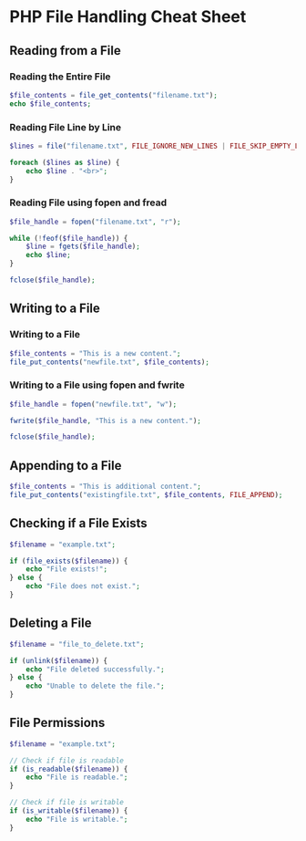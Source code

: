 # PHP File Handling Cheat Sheet

## Reading from a File

### Reading the Entire File

```php
$file_contents = file_get_contents("filename.txt");
echo $file_contents;
```

### Reading File Line by Line

```php
$lines = file("filename.txt", FILE_IGNORE_NEW_LINES | FILE_SKIP_EMPTY_LINES);

foreach ($lines as $line) {
    echo $line . "<br>";
}
```

### Reading File using fopen and fread

```php
$file_handle = fopen("filename.txt", "r");

while (!feof($file_handle)) {
    $line = fgets($file_handle);
    echo $line;
}

fclose($file_handle);
```

## Writing to a File

### Writing to a File

```php
$file_contents = "This is a new content.";
file_put_contents("newfile.txt", $file_contents);
```

### Writing to a File using fopen and fwrite

```php
$file_handle = fopen("newfile.txt", "w");

fwrite($file_handle, "This is a new content.");

fclose($file_handle);
```

## Appending to a File

```php
$file_contents = "This is additional content.";
file_put_contents("existingfile.txt", $file_contents, FILE_APPEND);
```

## Checking if a File Exists

```php
$filename = "example.txt";

if (file_exists($filename)) {
    echo "File exists!";
} else {
    echo "File does not exist.";
}
```

## Deleting a File

```php
$filename = "file_to_delete.txt";

if (unlink($filename)) {
    echo "File deleted successfully.";
} else {
    echo "Unable to delete the file.";
}
```

## File Permissions

```php
$filename = "example.txt";

// Check if file is readable
if (is_readable($filename)) {
    echo "File is readable.";
}

// Check if file is writable
if (is_writable($filename)) {
    echo "File is writable.";
}
